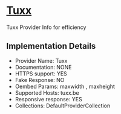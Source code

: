 # [Tuxx](https://tuxx.be)

Tuxx Provider
Info for efficiency

## Implementation Details

- Provider
Name: Tuxx
- Documentation: NONE
- HTTPS support: YES
- Fake Response: NO
- Oembed Params: maxwidth , maxheight
- Supported Hosts: tuxx.be
- Responsive response: YES
- Collections: DefaultProviderCollection


